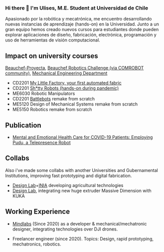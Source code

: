 ### Hi there 🐢 I'm Ulises, M.E. Student at Universidad de Chile

Apasionado por la robótica y mecatrónica, me encuentro desarrollando nuevas instancias de aprendizaje (hands-on) en la Universidad.
Junto a un gran equipo hemos creado nuevos cursos para estudiantes donde pueden explorar aplicaciones de diseño, fabricación, electrónica, programación y uso de herramientas de visión computacional.

## Impact on university courses

[Beauchef-Proyecta](https://www.google.com), [Beauchef Robotics Challenge (via COMROBOT community)](https://github.com/BeauchefRoboticsChallenge), [Mechanical Engineering Department](https://dimec.uchile.cl/app/)

- CD2201 [My Little Factory, your first automated fabric](https://beauchef-proyecta.github.io/my-little-factory/)
- CD2201 [Sh\*tty Robots (hands-on during pandemic)](https://beauchef-proyecta.github.io/shitty-robots/)
- ME6030 Robotic Manipulators
- CD2201 [Battlebots](https://github.com/Battlebots-UChile) remake from scratch
- ME5120 Design of Mechanical Systems remake from scratch
- ME5150 Robotics remake from scratch

## Publication

- [Mental and Emotional Health Care for COVID-19 Patients: Employing Pudu, a Telepresence Robot](https://ieeexplore.ieee.org/document/9335026)

## Collabs
Also i've made some collabs with another Universities and Gubernamental Institutions, improving fast prototyping and digital fabrication.

- [Design Lab](https://designlab.uai.cl/)+[INIA](https://www.inia.cl/) developing agricultural technologies
- [Design Lab](https://designlab.uai.cl/), integrating new huge extruder Massive Dimension with KUKA

## Working Experience

- [Mindlabs](https://www.linkedin.com/company/mindlabs-spa/about/) (Since 2020) as a developer & mechanical/mechatronic designer, integrating technologies over DJI drones.

- Freelancer engineer (since 2020). Topics: Design, rapid prototyping, mechatronics, robotics.

